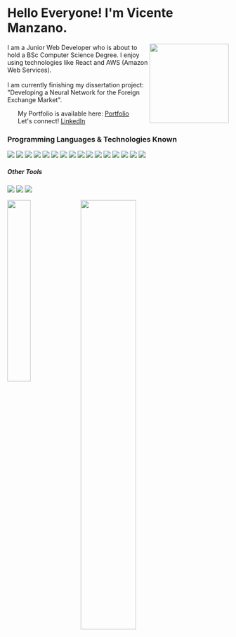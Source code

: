 <p align="left">
 <h1 align="left">Hello Everyone! I'm Vicente Manzano.</h2>
</p>

<img align='right' src="https://media.giphy.com/media/QssGEmpkyEOhBCb7e1/giphy.gif" width="180">

<p align="left">
I am a Junior Web Developer who is about to hold a BSc Computer Science Degree. I enjoy using technologies like React and AWS (Amazon Web Services). <br/><br/>I am currently finishing my dissertation project: "Developing a Neural Network for the Foreign Exchange Market".
</p>

<ul style="list-style:none" align="left">
  <li>My Portfolio is available here: <a href="vincentms.me">Portfolio</a></li>
  <li>Let's connect!  <a href="https://www.linkedin.com/in/vicente-manzano-a90864191/">LinkedIn</a> </li>
</ul>

<h3 align="left">Programming Languages & Technologies Known</h3>
<p align="left">
 <img src="https://img.shields.io/badge/-HTML-05122A?style=flat&logo=HTML5"/>
 <img src="https://img.shields.io/badge/-CSS-05122A?style=flat&logo=CSS3&logoColor=1572B6"/>
 <img src="https://img.shields.io/badge/-SCSS-05122A?style=flat&logo=sass&logoColor=CC6699"/>
 <img src="https://img.shields.io/badge/-Bootstrap-05122A?style=flat&logo=bootstrap"/>
 <img src="https://img.shields.io/badge/-JavaScript-05122A?style=flat&logo=javascript"/>
 <img src="https://img.shields.io/badge/-TypeScript-05122A?style=flat&logo=typescript"/>
 <img src="https://img.shields.io/badge/-React-05122A?style=flat&logo=react"/>
 <img src="https://img.shields.io/badge/-Redux-05122A?style=flat&logo=redux&logoColor=663399"/>
 <img src="https://img.shields.io/badge/-Node.js-05122A?style=flat&logo=node.js"/>
 <img src="https://img.shields.io/badge/-Express.js-05122A?style=flat&logo=express"/>
 <img src="https://img.shields.io/badge/-MongoDB-05122A?style=flat&logo=mongodb"/>
 <img src="https://img.shields.io/badge/-SQL-05122A?style=flat&logo=mysql"/>
 <img src="https://img.shields.io/badge/-AWS-05122A?style=flat&logo=amazon-aws"/>
 <img src="https://img.shields.io/badge/-Java-05122A?style=flat&logo=java"/>
 <img src="https://img.shields.io/badge/-Python-05122A?style=flat&logo=python"/>
 <img src="https://img.shields.io/badge/-Racket-05122A?style=flat&logo=racket"/>
</p>
<h5 align="left">Other Tools</h5>
<p align="left">
 <img src="https://img.shields.io/badge/-Visual%20Studio%20Code-05122A?style=flat&logo=visual-studio-code&logoColor=007ACC"/>
 <img src="https://img.shields.io/badge/-Postman-05122A?style=flat&logo=postman"/>
 <img src="https://img.shields.io/badge/-Git-05122A?style=flat&logo=git"/>
</p>

<img align="left" src="https://github-readme-stats.vercel.app/api/top-langs/?username=DevVincent&theme=algolia&langs_count=7&hide=racket&layout=compact" width="32.5%" />
<img align="center" src="https://github-readme-stats.vercel.app/api?username=DevVincent&show_icons=true&hide=contribs,issues&theme=algolia" width="50%"/>
